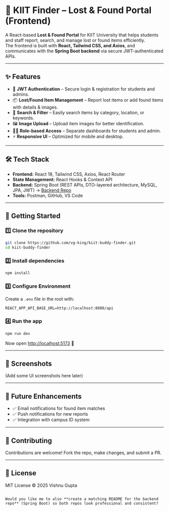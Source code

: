 
# 🏫 KIIT Finder – Lost & Found Portal (Frontend)

A React-based **Lost & Found Portal** for KIIT University that helps students and staff report, search, and manage lost or found items efficiently.  
The frontend is built with **React, Tailwind CSS, and Axios**, and communicates with the **Spring Boot backend** via secure JWT-authenticated APIs.

---

## ✨ Features
- 🔐 **JWT Authentication** – Secure login & registration for students and admins.  
- 📦 **Lost/Found Item Management** – Report lost items or add found items with details & images.  
- 🔎 **Search & Filter** – Easily search items by category, location, or keywords.  
- 🖼 **Image Upload** – Upload item images for better identification.  
- 👨‍🎓 **Role-based Access** – Separate dashboards for students and admin.  
- ⚡ **Responsive UI** – Optimized for mobile and desktop.  

---

## 🛠️ Tech Stack
- **Frontend:** React 18, Tailwind CSS, Axios, React Router  
- **State Management:** React Hooks & Context API  
- **Backend:** Spring Boot (REST APIs, DTO-layered architecture, MySQL, JPA, JWT) → [Backend Repo](https://github.com/vg-king/kiit-buddy-finder)  
- **Tools:** Postman, GitHub, VS Code  

---

## 🚀 Getting Started

### 1️⃣ Clone the repository
```bash
git clone https://github.com/vg-king/kiit-buddy-finder.git
cd kiit-buddy-finder
````

### 2️⃣ Install dependencies

```bash
npm install
```

### 3️⃣ Configure Environment

Create a `.env` file in the root with:

```env
REACT_APP_API_BASE_URL=http://localhost:8080/api
```

### 4️⃣ Run the app

```bash
npm run dev
```

Now open [http://localhost:5173](http://localhost:5173) 🚀

---

## 📸 Screenshots

(Add some UI screenshots here later)

---

## 🔮 Future Enhancements

* ✅ Email notifications for found item matches
* ✅ Push notifications for new reports
* ✅ Integration with campus ID system

---

## 🤝 Contributing

Contributions are welcome! Fork the repo, make changes, and submit a PR.

---

## 📜 License

MIT License © 2025 Vishnu Gupta

```

Would you like me to also **create a matching README for the backend repo** (Spring Boot) so both repos look professional and consistent?
```
